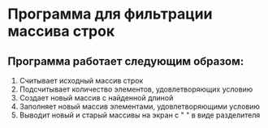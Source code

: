 # Программа для фильтрации массива строк
## Программа работает следующим образом:
1. Считывает исходный массив строк
2. Подсчитывает количество элементов, удовлетворяющих условию
3. Создает новый массив с найденной длиной
4. Заполняет новый массив элементами, удовлетворяющими условию
5. Выводит новый и старый массивы на экран с " " в виде разделителя
